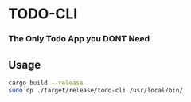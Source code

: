 # TODO-CLI 
### The Only Todo App you DONT Need


## Usage

```sh 
cargo build --release
sudo cp ./target/release/todo-cli /usr/local/bin/
```



